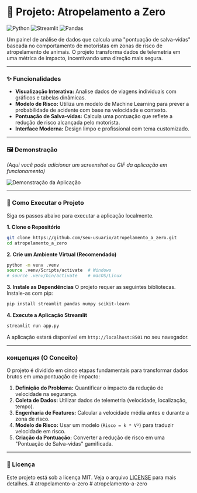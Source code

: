 # 🚗 Projeto: Atropelamento a Zero

![Python](https://img.shields.io/badge/Python-3.11+-blue?style=for-the-badge&logo=python)
![Streamlit](https://img.shields.io/badge/Streamlit-1.33+-red?style=for-the-badge&logo=streamlit)
![Pandas](https://img.shields.io/badge/Pandas-2.2+-blue?style=for-the-badge&logo=pandas)

Um painel de análise de dados que calcula uma "pontuação de salva-vidas" baseada no comportamento de motoristas em zonas de risco de atropelamento de animais. O projeto transforma dados de telemetria em uma métrica de impacto, incentivando uma direção mais segura.

---

### ✨ Funcionalidades

-   **Visualização Interativa:** Analise dados de viagens individuais com gráficos e tabelas dinâmicas.
-   **Modelo de Risco:** Utiliza um modelo de Machine Learning para prever a probabilidade de acidente com base na velocidade e contexto.
-   **Pontuação de Salva-vidas:** Calcula uma pontuação que reflete a redução de risco alcançada pelo motorista.
-   **Interface Moderna:** Design limpo e profissional com tema customizado.

---

### 🖼️ Demonstração

*(Aqui você pode adicionar um screenshot ou GIF da aplicação em funcionamento)*

![Demonstração da Aplicação](https://via.placeholder.com/800x450.png?text=Adicione+um+screenshot+da+sua+app+aqui)

---

### 🚀 Como Executar o Projeto

Siga os passos abaixo para executar a aplicação localmente.

**1. Clone o Repositório**
```bash
git clone https://github.com/seu-usuario/atropelamento_a_zero.git
cd atropelamento_a_zero
```

**2. Crie um Ambiente Virtual (Recomendado)**
```bash
python -m venv .venv
source .venv/Scripts/activate  # Windows
# source .venv/bin/activate    # macOS/Linux
```

**3. Instale as Dependências**
O projeto requer as seguintes bibliotecas. Instale-as com pip:
```bash
pip install streamlit pandas numpy scikit-learn
```

**4. Execute a Aplicação Streamlit**
```bash
streamlit run app.py
```
A aplicação estará disponível em `http://localhost:8501` no seu navegador.

---

###  концепция (O Conceito)

O projeto é dividido em cinco etapas fundamentais para transformar dados brutos em uma pontuação de impacto:

1.  **Definição do Problema:** Quantificar o impacto da redução de velocidade na segurança.
2.  **Coleta de Dados:** Utilizar dados de telemetria (velocidade, localização, tempo).
3.  **Engenharia de Features:** Calcular a velocidade média antes e durante a zona de risco.
4.  **Modelo de Risco:** Usar um modelo (`Risco = k * V²`) para traduzir velocidade em risco.
5.  **Criação da Pontuação:** Converter a redução de risco em uma "Pontuação de Salva-vidas" gamificada.

---

### 📜 Licença

Este projeto está sob a licença MIT. Veja o arquivo [LICENSE](LICENSE) para mais detalhes.
#   a t r o p e l a m e n t o - a - z e r o  
 #   a t r o p e l a m e n t o - a - z e r o  
 